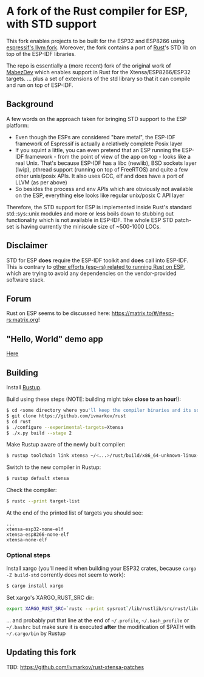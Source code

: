 # A fork of the Rust compiler for ESP, with STD support

This fork enables projects to be built for the ESP32 and ESP8266 using [espressif's llvm fork](https://github.com/espressif/llvm-project).
Moreover, the fork contains a port of [Rust](https://github.com/rust-lang/rust)'s STD lib on top of the ESP-IDF libraries.

The repo is essentially a (more recent) fork of the original work of [MabezDev](https://github.com/MabezDev/rust-xtensa) which enables support in Rust for the Xtensa/ESP8266/ESP32 targets.
... plus a set of extensions of the std library so that it can compile and run on top of ESP-IDF.

## Background

A few words on the approach taken for bringing STD support to the ESP platform:
* Even though the ESPs are considered "bare metal", the ESP-IDF framework of Espressif is actually a relatively complete Posix layer
* If you squint a little, you can even pretend that an ESP running the ESP-IDF framework - from the point of view of the app on top - looks like a real Unix. That's because ESP-IDF has a libc (newlib), BSD sockets layer (lwip), pthread support (running on top of FreeRTOS) and quite a few other unix/posix APIs. It also uses GCC, elf and does have a port of LLVM (as per above)
* So besides the process and env APIs which are obviously not available on the ESP, everything else looks like regular unix/posix C API layer

Therefore, the STD support for ESP is implemented inside Rust's standard std::sys::unix modules and more or less boils down to stubbing out functionality which is not available in ESP-IDF. The whole ESP STD patch-set is having currently the miniscule size of ~500-1000 LOCs.

## Disclaimer

STD for ESP **does** require the ESP-IDF toolkit and **does** call into ESP-IDF. This is contrary to [other efforts (esp-rs) related to running Rust on ESP](https://github.com/esp-rs), which are trying to avoid any dependencies on the vendor-provided software stack.

## Forum

Rust on ESP seems to be discussed here: https://matrix.to/#/#esp-rs:matrix.org!

## "Hello, World" demo app

[Here](https://github.com/ivmarkov/rust-esp32-std-hello)

## Building

Install [Rustup](https://rustup.rs/).

Build using these steps (NOTE: building might take **close to an hour**!):
```sh
$ cd <some directory where you'll keep the compiler binaries and its sources; you'll need to keep the whole GIT repo, because xargo/cargo need those when building your ESP32 crates>
$ git clone https://github.com/ivmarkov/rust
$ cd rust
$ ./configure --experimental-targets=Xtensa
$ ./x.py build --stage 2
```

Make Rustup aware of the newly built compiler:

```sh
$ rustup toolchain link xtensa ~/<...>/rust/build/x86_64-unknown-linux-gnu/stage2
```

Switch to the new compiler in Rustup:

```sh
$ rustup default xtensa
```

Check the compiler:
```sh
$ rustc --print target-list
```

At the end of the printed list of targets you should see:
```
...
xtensa-esp32-none-elf
xtensa-esp8266-none-elf
xtensa-none-elf
```

### Optional steps

Install xargo (you'll need it when building your ESP32 crates, because `cargo -Z build-std` corrently does not seem to work):

```sh
$ cargo install xargo
```

Set xargo's XARGO_RUST_SRC dir:

```sh
export XARGO_RUST_SRC=`rustc --print sysroot`/lib/rustlib/src/rust/library
```

... and probably put that line at the end of `~/.profile`, `~/.bash_profile` or `~/.bashrc` but make sure it is executed **after** the modification of $PATH with `~/.cargo/bin` by Rustup
 
## Updating this fork

TBD: https://github.com/ivmarkov/rust-xtensa-patches
